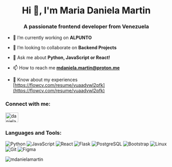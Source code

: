 <h1 align="center">Hi 👋, I'm Maria Daniela Martin</h1>
<h3 align="center">A passionate frontend developer from Venezuela</h3>

- 🔭 I’m currently working on **ALPUNTO**

- 👯 I’m looking to collaborate on **Backend Projects**

- 💬 Ask me about **Python, JavaScript or React!**

- 📫 How to reach me **mdaniela.martin@proton.me**

- 📄 Know about my experiences [https://flowcv.com/resume/vuaadvwl2pfk](https://flowcv.com/resume/vuaadvwl2pfk)

<h3 align="left">Connect with me:</h3>
<p align="left">
<a href="https://linkedin.com/in/daniela-martin1" target="blank"><img align="center" src="https://raw.githubusercontent.com/rahuldkjain/github-profile-readme-generator/master/src/images/icons/Social/linked-in-alt.svg" alt="daniela-martin1" height="30" width="40" /></a>
</p>

<h3 align="left">Languages and Tools:</h3>
<p align="left">
  <img src="https://img.shields.io/badge/-Python-%2314354C?style=for-the-badge&logo=python&logoColor=white" alt="Python">
  <img src="https://img.shields.io/badge/-JavaScript-%23F7DF1E?style=for-the-badge&logo=javascript&logoColor=black" alt="JavaScript">
  <img src="https://img.shields.io/badge/-React-%2361DAFB?style=for-the-badge&logo=react&logoColor=black" alt="React">
  <img src="https://img.shields.io/badge/-Flask-%23000000?style=for-the-badge&logo=flask&logoColor=white" alt="Flask">
  <img src="https://img.shields.io/badge/-PostgreSQL-%23336791?style=for-the-badge&logo=postgresql&logoColor=white" alt="PostgreSQL">
  <img src="https://img.shields.io/badge/-Bootstrap-%23563D7C?style=for-the-badge&logo=bootstrap&logoColor=white" alt="Bootstrap">
  <img src="https://img.shields.io/badge/-Linux-%23FCC624?style=for-the-badge&logo=linux&logoColor=black" alt="Linux">
  <img src="https://img.shields.io/badge/-Git-%23F05032?style=for-the-badge&logo=git&logoColor=white" alt="Git">
  <img src="[https://img.shields.io/badge/-Git-%23F05032?style=for-the-badge&logo=git&logoColor=white" alt="Figma">
</p>


<p><img align="center" src="https://github-readme-stats.vercel.app/api/top-langs?username=mdanielamartin&show_icons=true&locale=en&layout=compact" alt="mdanielamartin" /></p>
